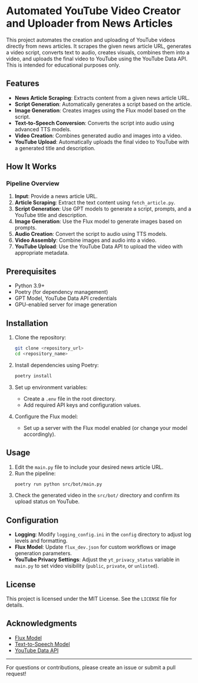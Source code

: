 # Automated YouTube Video Creator and Uploader from News Articles

This project automates the creation and uploading of YouTube videos directly from news articles. It scrapes the given news article URL, generates a video script, converts text to audio, creates visuals, combines them into a video, and uploads the final video to YouTube using the YouTube Data API. This is intended for educational purposes only.

## Features
- **News Article Scraping**: Extracts content from a given news article URL.
- **Script Generation**: Automatically generates a script based on the article.
- **Image Generation**: Creates images using the Flux model based on the script.
- **Text-to-Speech Conversion**: Converts the script into audio using advanced TTS models.
- **Video Creation**: Combines generated audio and images into a video.
- **YouTube Upload**: Automatically uploads the final video to YouTube with a generated title and description.

## How It Works
### Pipeline Overview
1. **Input**: Provide a news article URL.
2. **Article Scraping**: Extract the text content using `fetch_article.py`.
3. **Script Generation**: Use GPT models to generate a script, prompts, and a YouTube title and description.
4. **Image Generation**: Use the Flux model to generate images based on prompts.
5. **Audio Creation**: Convert the script to audio using TTS models.
6. **Video Assembly**: Combine images and audio into a video.
7. **YouTube Upload**: Use the YouTube Data API to upload the video with appropriate metadata.


## Prerequisites
- Python 3.9+
- Poetry (for dependency management)
- GPT Model, YouTube Data API credentials
- GPU-enabled server for image generation

## Installation
1. Clone the repository:
   ```bash
   git clone <repository_url>
   cd <repository_name>
   ```
2. Install dependencies using Poetry:
   ```bash
   poetry install
   ```
3. Set up environment variables:
   - Create a `.env` file in the root directory.
   - Add required API keys and configuration values.

4. Configure the Flux model:
   - Set up a server with the Flux model enabled (or change your model accordingly).


## Usage
1. Edit the `main.py` file to include your desired news article URL.
2. Run the pipeline:
   ```bash
   poetry run python src/bot/main.py
   ```
3. Check the generated video in the `src/bot/` directory and confirm its upload status on YouTube.

## Configuration
- **Logging**: Modify `logging_config.ini` in the `config` directory to adjust log levels and formatting.
- **Flux Model**: Update `flux_dev.json` for custom workflows or image generation parameters.
- **YouTube Privacy Settings**: Adjust the `yt_privacy_status` variable in `main.py` to set video visibility (`public`, `private`, or `unlisted`).

## License
This project is licensed under the MIT License. See the `LICENSE` file for details.

## Acknowledgments
- [Flux Model](https://blackforestlabs.ai/)
- [Text-to-Speech Model](https://huggingface.co/hexgrad/Kokoro-82M)
- [YouTube Data API](https://developers.google.com/youtube/v3)

---
For questions or contributions, please create an issue or submit a pull request!
